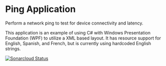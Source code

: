 # Ping Application
Perform a network ping to test for device connectivity and latency.

This application is an example of using C# with Windows Presentation Foundation (WPF) to utilize a XML based layout. It has resource support for English, Spanish, and French, but is currently using hardcoded English strings.

[![Sonarcloud Status](https://sonarcloud.io/api/project_badges/measure?project=psmorrow_ping-application&metric=alert_status)](https://sonarcloud.io/dashboard?id=psmorrow_ping-application)
